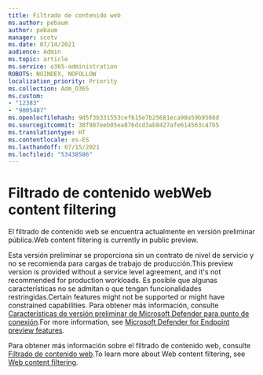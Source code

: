 ```yaml
---
title: Filtrado de contenido web
ms.author: pebaum
author: pebaum
manager: scotv
ms.date: 07/14/2021
audience: Admin
ms.topic: article
ms.service: o365-administration
ROBOTS: NOINDEX, NOFOLLOW
localization_priority: Priority
ms.collection: Adm_O365
ms.custom:
- "12383"
- "9005487"
ms.openlocfilehash: 9d5f3b331553cef615e7b25681eca90a59b9508d
ms.sourcegitcommit: 38f987eeb05ea876dcd3ab8427afe614563c47b5
ms.translationtype: HT
ms.contentlocale: es-ES
ms.lasthandoff: 07/15/2021
ms.locfileid: "53438586"
---
```

# <a name="web-content-filtering"></a><span data-ttu-id="bf940-102">Filtrado de contenido web</span><span class="sxs-lookup"><span data-stu-id="bf940-102">Web content filtering</span></span>

<span data-ttu-id="bf940-103">El filtrado de contenido web se encuentra actualmente en versión preliminar pública.</span><span class="sxs-lookup"><span data-stu-id="bf940-103">Web content filtering is currently in public preview.</span></span>

<span data-ttu-id="bf940-104">Esta versión preliminar se proporciona sin un contrato de nivel de servicio y no se recomienda para cargas de trabajo de producción.</span><span class="sxs-lookup"><span data-stu-id="bf940-104">This preview version is provided without a service level agreement, and it's not recommended for production workloads.</span></span> <span data-ttu-id="bf940-105">Es posible que algunas características no se admitan o que tengan funcionalidades restringidas.</span><span class="sxs-lookup"><span data-stu-id="bf940-105">Certain features might not be supported or might have constrained capabilities.</span></span> <span data-ttu-id="bf940-106">Para obtener más información, consulte [Características de versión preliminar de Microsoft Defender para punto de conexión](/microsoft-365/security/defender-endpoint/preview).</span><span class="sxs-lookup"><span data-stu-id="bf940-106">For more information, see [Microsoft Defender for Endpoint preview features](/microsoft-365/security/defender-endpoint/preview).</span></span>

<span data-ttu-id="bf940-107">Para obtener más información sobre el filtrado de contenido web, consulte [Filtrado de contenido web](/microsoft-365/security/defender-endpoint/web-content-filtering).</span><span class="sxs-lookup"><span data-stu-id="bf940-107">To learn more about Web content filtering, see [Web content filtering](/microsoft-365/security/defender-endpoint/web-content-filtering).</span></span>